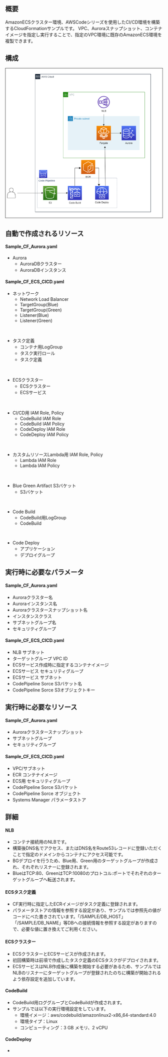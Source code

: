 ## 概要
AmazonECSクラスター環境、AWSCodeシリーズを使用したCI/CD環境を構築するCloudFormationサンプルです。
VPC、Auroraスナップショット、コンテナイメージを指定し実行することで、指定のVPC環境に既存のAmazonECS環境を複製できます。

## 構成
![構成図](./image/構成図_ECS_Sample.png)

## 自動で作成されるリソース
#### Sample_CF_Aurora.yaml
- Aurora
  - AuroraDBクラスター
  - AuroraDBインスタンス

#### Sample_CF_ECS_CICD.yaml
- ネットワーク
  - Network Load Balancer
  - TargetGroup(Blue)
  - TargetGroup(Green)
  - Listener(Blue)
  - Listener(Green)

<br>

- タスク定義
  - コンテナ用LogGroup
  - タスク実行ロール
  - タスク定義

<br>

- ECSクラスター
  - ECSクラスター
  - ECSサービス

<br>

- CI/CD用 IAM Role, Policy
  - CodeBuild IAM Role
  - CodeBuild IAM Policy
  - CodeDeploy IAM Role
  - CodeDeploy IAM Policy

<br>

- カスタムリソースLambda用 IAM Role, Policy
  - Lambda IAM Role
  - Lambda IAM Policy

<br>

- Blue Green Artifact S3バケット
  - S3バケット

<br>

- Code Build
  - CodeBuild用LogGroup
  - CodeBuild

<br>

- Code Deploy
  - アプリケーション
  - デプロイグループ

## 実行時に必要なパラメータ
#### Sample_CF_Aurora.yaml
- Auroraクラスター名
- Auroraインスタンス名
- Auroraクラスタースナップショット名
- インスタンスクラス
- サブネットグループ名
- セキュリティグループ

#### Sample_CF_ECS_CICD.yaml
- NLB サブネット
- ターゲットグループ VPC ID
- ECSサービス作成時に指定するコンテナイメージ
- ECSサービス セキュリティグループ
- ECSサービス サブネット
- CodePipeline Sorce S3バケット名
- CodePipeline Sorce S3オブジェクトキー

## 実行時に必要なリソース
#### Sample_CF_Aurora.yaml
- Auroraクラスタースナップショット
- サブネットグループ
- セキュリティグループ

#### Sample_CF_ECS_CICD.yaml
- VPC/サブネット
- ECR コンテナイメージ
- ECS用 セキュリティグループ
- CodePipeline Sorce S3バケット
- CodePipeline Sorce オブジェクト
- Systems Manager パラメータストア

## 詳細
#### NLB
- コンテナ接続用のNLBです。
- 構築後DNS名でアクセス、またはDNS名をRoute53レコードに登録いただくことで指定のドメインからコンテナにアクセス可能です。
- BGデプロイを行うため、Blue用、Green用のターゲットグループが作成され、それぞれリスナーに登録されます。
- BlueはTCP:80、GreenはTCP:10080のプロトコル:ポートでそれぞれのターゲットグループへ転送されます。

#### ECSタスク定義
- CF実行時に指定したECRイメージがタスク定義に登録されます。
- パラメータストアの情報を参照する設定があり、サンプルでは参照先の値がコードにべた書きされています。「/SAMPLE/DB_HOST」「/SAMPLE/DB_NAME」等DBへの接続情報を参照する設定がありますので、必要な値に置き換えてご利用ください。

#### ECSクラスター
- ECSクラスターとECSサービスが作成されます。
- 初回構築時は前項で作成したタスク定義のECSタスクがデプロイされます。
- ECSサービスはNLB作成後に構築を開始する必要があるため、サンプルではNLBのリスナーにターゲットグループが登録されたのちに構築が開始されるよう依存設定を追加しています。

#### CodeBuild
- CodeBuild用ロググループとCodeBuildが作成されます。
- サンプルでは以下の実行環境設定をしています。
  - 環境イメージ：aws/codebuild/amazonlinux2-x86_64-standard:4.0
  - 環境タイプ：Linux
  - コンピューティング：3 GB メモリ、2 vCPU

#### CodeDeploy
- 